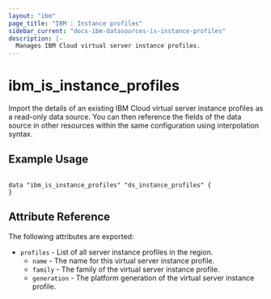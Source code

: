```yaml
---
layout: "ibm"
page_title: "IBM : Instance profiles"
sidebar_current: "docs-ibm-datasources-is-instance-profiles"
description: |-
  Manages IBM Cloud virtual server instance profiles.
---
```


# ibm\_is_instance_profiles

Import the details of an existing IBM Cloud virtual server instance profiles as a read-only data source. You can then reference the fields of the data source in other resources within the same configuration using interpolation syntax.


## Example Usage

```hcl

data "ibm_is_instance_profiles" "ds_instance_profiles" {
}

```

## Attribute Reference

The following attributes are exported:

* `profiles` - List of all server instance profiles in the region.
  * `name` - The name for this virtual server instance profile.
  * `family` - The family of the virtual server instance profile.
  * `generation` - The platform generation of the virtual server instance profile.

